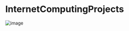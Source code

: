 # InternetComputingProjects

![image](https://user-images.githubusercontent.com/68354532/152654952-f0f40624-41ef-44b3-a484-3244906f41d0.png)

